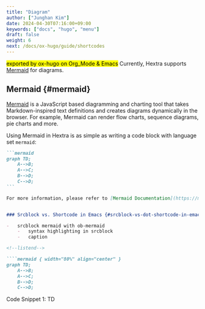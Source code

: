 ```yaml
---
title: "Diagram"
author: ["Junghan Kim"]
date: 2024-04-30T07:16:00+09:00
keywords: ["docs", "hugo", "menu"]
draft: false
weight: 6
next: /docs/ox-hugo/guide/shortcodes
---
```


<mark>exported by ox-hugo on Org_Mode &amp; Emacs</mark> Currently, Hextra supports [Mermaid](#mermaid) for diagrams.

<!--more-->


## Mermaid {#mermaid}

[Mermaid](https://github.com/mermaid-js/mermaid#readme) is a JavaScript based diagramming and charting tool that takes Markdown-inspired text definitions and creates diagrams dynamically in the browser. For example, Mermaid can render flow charts, sequence diagrams, pie charts and more.

Using Mermaid in Hextra is as simple as writing a code block with language set `mermaid`:

````markdown
```mermaid
graph TD;
    A-->B;
    A-->C;
    B-->D;
    C-->D;
```

For more information, please refer to [Mermaid Documentation](https://mermaid-js.github.io/mermaid/#/).


### Srcblock vs. Shortcode in Emacs {#srcblock-vs-dot-shortcode-in-emacs}

-   srcblock mermaid with ob-mermaid
    -   syntax highlighting in srcblock
    -   caption

<!--listend-->

````mermaid { width="80%" align="center" }
graph TD;
    A-->B;
    A-->C;
    B-->D;
    C-->D;
````
<div class="src-block-caption">
  <span class="src-block-number">Code Snippet 1:</span>
  TD
</div>
